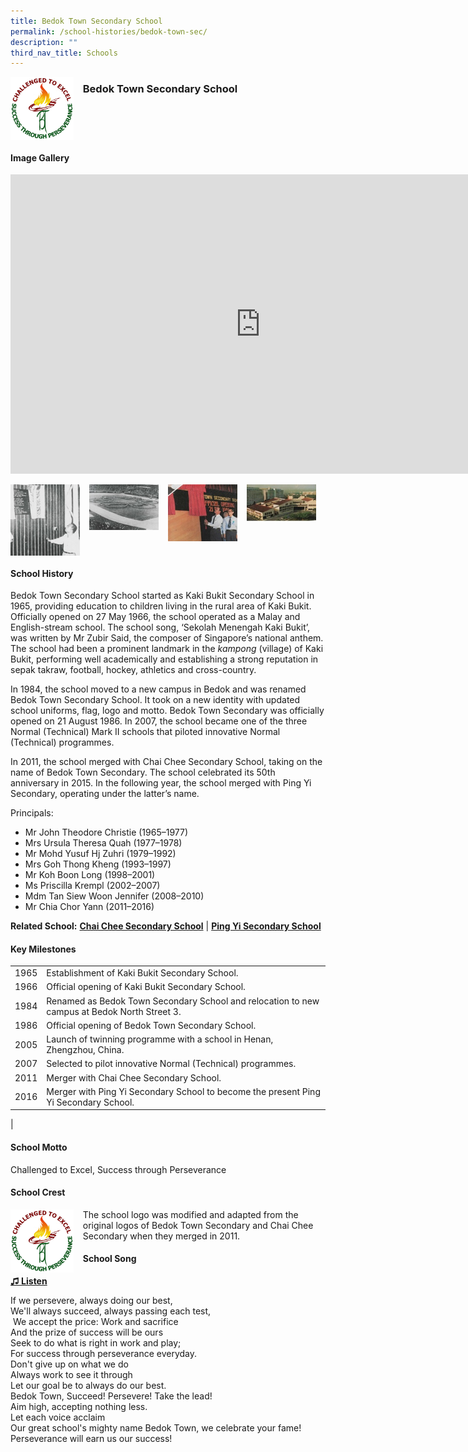 ```yaml
---
title: Bedok Town Secondary School
permalink: /school-histories/bedok-town-sec/
description: ""
third_nav_title: Schools
---
```

<img align="left" style="width:20%;margin-right:15px;" src="/images/bedoktownsec1.png">

### **Bedok Town Secondary School**

<br clear="left">

#### **Image Gallery**
<iframe src="https://docs.google.com/presentation/d/e/2PACX-1vQxs346kM_BiCjmAz2OrIhHBc2G5FiOUt-JJoZ3QkoPwMlcK9s_5adQEq4_TLLurDNhU-bPnswO6_5I/embed?start=false&amp;loop=true&amp;delayms=5000" frameborder="0" width="800" height="479" allowfullscreen="true"></iframe>
<p><a href="https://staging.d1yxymztqoj7qn.amplifyapp.com/images/bedoktownsec2.jpg">  
<img align="left" style="width:22%;margin-right:15px;" src="/images/bedoktownsec2.jpg">
</a></p>

<p><a href="https://staging.d1yxymztqoj7qn.amplifyapp.com/images/bedoktownsec3.jpg">  
<img align="left" style="width:22%;margin-right:15px;" src="/images/bedoktownsec3.jpg">
</a></p>

<p><a href="https://staging.d1yxymztqoj7qn.amplifyapp.com/images/bedoktownsec4.jpg">  
<img align="left" style="width:22%;margin-right:15px;" src="/images/bedoktownsec4.jpg">
</a></p>

<p><a href="https://staging.d1yxymztqoj7qn.amplifyapp.com/images/bedoktownsec5.jpg">  
<img align="left" style="width:22%;margin-right:15px;" src="/images/bedoktownsec5.jpg">
</a></p>

<br clear="left">

#### **School History**
Bedok Town Secondary School started as Kaki Bukit Secondary School in 1965, providing education to children living in the rural area of Kaki Bukit. Officially opened on 27 May 1966, the school operated as a Malay and English-stream school. The school song, ‘Sekolah Menengah Kaki Bukit’, was written by Mr Zubir Said, the composer of Singapore’s national anthem. The school had been a prominent landmark in the&nbsp;_kampong_&nbsp;(village) of Kaki Bukit, performing well academically and establishing a strong reputation in sepak takraw, football, hockey, athletics and cross-country.

In 1984, the school moved to a new campus in Bedok and was renamed Bedok Town Secondary School. It took on a new identity with updated school uniforms, flag, logo and motto. Bedok Town Secondary was officially opened on 21 August 1986. In 2007, the school became one of the three Normal (Technical) Mark II schools that piloted innovative Normal (Technical) programmes.

In 2011, the school merged with Chai Chee Secondary School, taking on the name of Bedok Town Secondary. The school celebrated its 50th anniversary in 2015. In the following year, the school merged with Ping Yi Secondary, operating under the latter’s name.

Principals:<br>
* Mr John Theodore Christie (1965–1977)<br>
* Mrs Ursula Theresa Quah (1977–1978)<br>
* Mr Mohd Yusuf Hj Zuhri (1979–1992)<br>
* Mrs Goh Thong Kheng (1993–1997)<br>
* Mr Koh Boon Long (1998–2001)<br>
* Ms Priscilla Krempl (2002–2007)<br>
* Mdm Tan Siew Woon Jennifer (2008–2010)<br>
* Mr Chia Chor Yann (2011–2016)

**Related School:** **[Chai Chee Secondary School](https://staging.d1yxymztqoj7qn.amplifyapp.com/school-histories/chai-chee-sec/)** \| **[Ping Yi Secondary School](https://staging.d1yxymztqoj7qn.amplifyapp.com/school-histories/pingyi-sec/)**

#### **Key Milestones**

|  |  |
|:---:|---|
| 1965 | Establishment of Kaki Bukit Secondary School. |
| 1966 | Official opening of Kaki Bukit Secondary School. |
| 1984 | Renamed as Bedok Town Secondary School and relocation to new campus at Bedok North Street 3. |
| 1986 | Official opening of Bedok Town Secondary School. |
| 2005 | Launch of twinning programme with a school in Henan, Zhengzhou, China. |
| 2007 | Selected to pilot innovative Normal (Technical) programmes. |
| 2011 | Merger with Chai Chee Secondary School. |
| 2016 | Merger with Ping Yi Secondary School to become the present Ping Yi Secondary School. |
|

#### **School Motto**
Challenged to Excel, Success through Perseverance

#### **School Crest**
<img align="left" style="width:20%;margin-right:15px;" src="/images/bedoktownsec1.png">

The school logo was modified and adapted from the original logos of Bedok Town Secondary and Chai Chee Secondary when they merged in 2011.


#### **School Song**
<a target="\_blank" href="https://drive.google.com/file/d/12ANY7l_vHvJh30G5DNpLH7_MPoOLDCRQ/view?usp=share_link">**♫ Listen**</a>

If we persevere, always doing our best,<br>
We'll always succeed, always passing each test,<br>
&nbsp;We accept the price: Work and sacrifice<br>
And the prize of success will be ours<br>
Seek to do what is right in work and play;<br>
For success through perseverance everyday.<br>
Don't give up on what we do<br>
Always work to see it through<br>
Let our goal be to always do our best.<br>
Bedok Town, Succeed! Persevere! Take the lead!<br>
Aim high, accepting nothing less.<br>
Let each voice acclaim<br>
Our great school's mighty name Bedok Town, we celebrate your fame!<br>
Perseverance will earn us our success!
